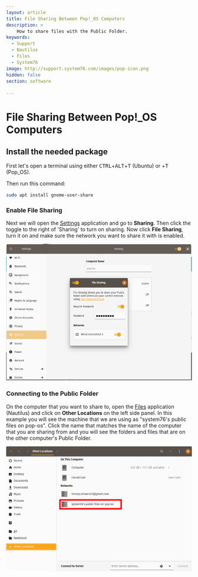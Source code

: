 ```yaml
---
layout: article
title: File Sharing Between Pop!_OS Computers
description: >
    How to share files with the Public Folder.
keywords:
  - Support
  - Nautilus
  - Files
  - System76
image: http://support.system76.com/images/pop-icon.png
hidden: false
section: software

---
```


# File Sharing Between Pop!_OS Computers 

## Install the needed package

First let's open a terminal using either <kbd>CTRL</kbd>+<kbd>ALT</kbd>+<kbd>T</kbd> (Ubuntu)
 or <kbd><font-awesome-icon :icon="['fab', 'pop-os']"></font-awesome-icon></kbd>+<kbd>T</kbd> (Pop_OS).

Then run this command:

```bash
sudo apt install gnome-user-share
```

### Enable File Sharing

Next we will open the <u>Settings</u> application and go to **Sharing**. Then click the toggle to the right of 'Sharing' to turn on sharing. Now click **File Sharing**, turn it on and make sure the network you want to share it with is enabled.

![Settings](/images/file-sharing/settings.png)

### Connecting to the Public Folder 

On the computer that you want to share to, open the <u>Files</u> application (Nautilus) and click on **Other Locations** on the left side panel. In this example you will see the machine that we are using as "system76's public files on pop-os". Click the name that matches the name of the computer that you are sharing from and you will see the folders and files that are on the other computer's Public Folder.

![Nautilus](/images/file-sharing/connecting-to-public-folder.png)

